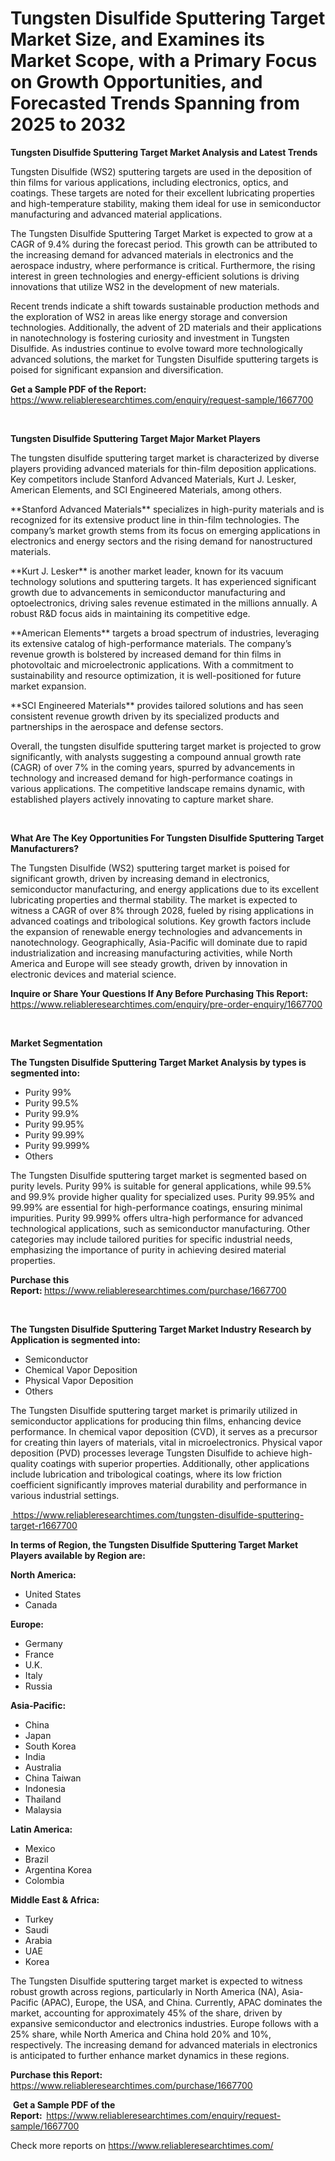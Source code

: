 <p><h1>Tungsten Disulfide Sputtering Target Market Size, and Examines its Market Scope, with a Primary Focus on Growth Opportunities, and Forecasted Trends Spanning from 2025 to 2032</h1></p><p><strong>Tungsten Disulfide Sputtering Target Market Analysis and Latest Trends</strong></p>
<p><p>Tungsten Disulfide (WS2) sputtering targets are used in the deposition of thin films for various applications, including electronics, optics, and coatings. These targets are noted for their excellent lubricating properties and high-temperature stability, making them ideal for use in semiconductor manufacturing and advanced material applications.</p><p>The Tungsten Disulfide Sputtering Target Market is expected to grow at a CAGR of 9.4% during the forecast period. This growth can be attributed to the increasing demand for advanced materials in electronics and the aerospace industry, where performance is critical. Furthermore, the rising interest in green technologies and energy-efficient solutions is driving innovations that utilize WS2 in the development of new materials.</p><p>Recent trends indicate a shift towards sustainable production methods and the exploration of WS2 in areas like energy storage and conversion technologies. Additionally, the advent of 2D materials and their applications in nanotechnology is fostering curiosity and investment in Tungsten Disulfide. As industries continue to evolve toward more technologically advanced solutions, the market for Tungsten Disulfide sputtering targets is poised for significant expansion and diversification.</p></p>
<p><strong>Get a Sample PDF of the Report:&nbsp;</strong> <a href="https://www.reliableresearchtimes.com/enquiry/request-sample/1667700?utm_campaign=2326&utm_medium=2&utm_source=Github&utm_content=ia&utm_term=08032025&utm_id=tungsten-disulfide-sputtering-target">https://www.reliableresearchtimes.com/enquiry/request-sample/1667700</a></p>
<p>&nbsp;</p>
<p><strong>Tungsten Disulfide Sputtering Target Major Market Players</strong></p>
<p><p>The tungsten disulfide sputtering target market is characterized by diverse players providing advanced materials for thin-film deposition applications. Key competitors include Stanford Advanced Materials, Kurt J. Lesker, American Elements, and SCI Engineered Materials, among others.</p><p>**Stanford Advanced Materials** specializes in high-purity materials and is recognized for its extensive product line in thin-film technologies. The company’s market growth stems from its focus on emerging applications in electronics and energy sectors and the rising demand for nanostructured materials. </p><p>**Kurt J. Lesker** is another market leader, known for its vacuum technology solutions and sputtering targets. It has experienced significant growth due to advancements in semiconductor manufacturing and optoelectronics, driving sales revenue estimated in the millions annually. A robust R&D focus aids in maintaining its competitive edge.</p><p>**American Elements** targets a broad spectrum of industries, leveraging its extensive catalog of high-performance materials. The company’s revenue growth is bolstered by increased demand for thin films in photovoltaic and microelectronic applications. With a commitment to sustainability and resource optimization, it is well-positioned for future market expansion.</p><p>**SCI Engineered Materials** provides tailored solutions and has seen consistent revenue growth driven by its specialized products and partnerships in the aerospace and defense sectors. </p><p>Overall, the tungsten disulfide sputtering target market is projected to grow significantly, with analysts suggesting a compound annual growth rate (CAGR) of over 7% in the coming years, spurred by advancements in technology and increased demand for high-performance coatings in various applications. The competitive landscape remains dynamic, with established players actively innovating to capture market share.</p></p>
<p>&nbsp;</p>
<p><strong>What Are The Key Opportunities For Tungsten Disulfide Sputtering Target Manufacturers?</strong></p>
<p><p>The Tungsten Disulfide (WS2) sputtering target market is poised for significant growth, driven by increasing demand in electronics, semiconductor manufacturing, and energy applications due to its excellent lubricating properties and thermal stability. The market is expected to witness a CAGR of over 8% through 2028, fueled by rising applications in advanced coatings and tribological solutions. Key growth factors include the expansion of renewable energy technologies and advancements in nanotechnology. Geographically, Asia-Pacific will dominate due to rapid industrialization and increasing manufacturing activities, while North America and Europe will see steady growth, driven by innovation in electronic devices and material science.</p></p>
<p><strong>Inquire or Share Your Questions If Any Before Purchasing This Report:</strong> <a href="https://www.reliableresearchtimes.com/enquiry/pre-order-enquiry/1667700?utm_campaign=2326&utm_medium=2&utm_source=Github&utm_content=ia&utm_term=08032025&utm_id=tungsten-disulfide-sputtering-target">https://www.reliableresearchtimes.com/enquiry/pre-order-enquiry/1667700</a></p>
<p>&nbsp;</p>
<p><strong>Market Segmentation</strong></p>
<p><strong>The Tungsten Disulfide Sputtering Target Market Analysis by types is segmented into:</strong></p>
<p><ul><li>Purity 99%</li><li>Purity 99.5%</li><li>Purity 99.9%</li><li>Purity 99.95%</li><li>Purity 99.99%</li><li>Purity 99.999%</li><li>Others</li></ul></p>
<p><p>The Tungsten Disulfide sputtering target market is segmented based on purity levels. Purity 99% is suitable for general applications, while 99.5% and 99.9% provide higher quality for specialized uses. Purity 99.95% and 99.99% are essential for high-performance coatings, ensuring minimal impurities. Purity 99.999% offers ultra-high performance for advanced technological applications, such as semiconductor manufacturing. Other categories may include tailored purities for specific industrial needs, emphasizing the importance of purity in achieving desired material properties.</p></p>
<p><strong>Purchase this Report:&nbsp;</strong><a href="https://www.reliableresearchtimes.com/purchase/1667700?utm_campaign=2326&utm_medium=2&utm_source=Github&utm_content=ia&utm_term=08032025&utm_id=tungsten-disulfide-sputtering-target">https://www.reliableresearchtimes.com/purchase/1667700</a></p>
<p>&nbsp;</p>
<p><strong>The Tungsten Disulfide Sputtering Target Market Industry Research by Application is segmented into:</strong></p>
<p><ul><li>Semiconductor</li><li>Chemical Vapor Deposition</li><li>Physical Vapor Deposition</li><li>Others</li></ul></p>
<p><p>The Tungsten Disulfide sputtering target market is primarily utilized in semiconductor applications for producing thin films, enhancing device performance. In chemical vapor deposition (CVD), it serves as a precursor for creating thin layers of materials, vital in microelectronics. Physical vapor deposition (PVD) processes leverage Tungsten Disulfide to achieve high-quality coatings with superior properties. Additionally, other applications include lubrication and tribological coatings, where its low friction coefficient significantly improves material durability and performance in various industrial settings.</p></p>
<p><a href="https://www.reliableresearchtimes.com/tungsten-disulfide-sputtering-target-r1667700?utm_campaign=2326&utm_medium=2&utm_source=Github&utm_content=ia&utm_term=08032025&utm_id=tungsten-disulfide-sputtering-target">&nbsp;https://www.reliableresearchtimes.com/tungsten-disulfide-sputtering-target-r1667700</a></p>
<p><strong>In terms of Region, the Tungsten Disulfide Sputtering Target Market Players available by Region are:</strong></p>
<p>
    <p> <strong> North America: </strong>
        <ul>
            <li>United States</li>
            <li>Canada</li>
        </ul>
        </p> 
    <p> <strong> Europe: </strong>
        <ul>
            <li>Germany</li>
            <li>France</li>
            <li>U.K.</li>
            <li>Italy</li>
            <li>Russia</li>
        </ul>
        </p> 
    <p> <strong> Asia-Pacific: </strong>
        <ul>
            <li>China</li>
            <li>Japan</li>
            <li>South Korea</li>
            <li>India</li>
            <li>Australia</li>
            <li>China Taiwan</li>
            <li>Indonesia</li>
            <li>Thailand</li>
            <li>Malaysia</li>
        </ul>
        </p> 
    <p> <strong> Latin America: </strong>
        <ul>
            <li>Mexico</li>
            <li>Brazil</li>
            <li>Argentina Korea</li>
            <li>Colombia</li>
        </ul>
        </p> 
    <p> <strong> Middle East & Africa: </strong>
        <ul>
            <li>Turkey</li>
            <li>Saudi</li>
            <li>Arabia</li>
            <li>UAE</li>
            <li>Korea</li>
        </ul>
    </p>
    </p>
<p><p>The Tungsten Disulfide sputtering target market is expected to witness robust growth across regions, particularly in North America (NA), Asia-Pacific (APAC), Europe, the USA, and China. Currently, APAC dominates the market, accounting for approximately 45% of the share, driven by expansive semiconductor and electronics industries. Europe follows with a 25% share, while North America and China hold 20% and 10%, respectively. The increasing demand for advanced materials in electronics is anticipated to further enhance market dynamics in these regions.</p></p>
<p><strong>Purchase this Report: </strong><a href="https://www.reliableresearchtimes.com/purchase/1667700?utm_campaign=2326&utm_medium=2&utm_source=Github&utm_content=ia&utm_term=08032025&utm_id=tungsten-disulfide-sputtering-target">https://www.reliableresearchtimes.com/purchase/1667700</a></p>
<p>&nbsp;<strong>Get a Sample PDF of the Report:&nbsp;&nbsp;</strong><a href="https://www.reliableresearchtimes.com/enquiry/request-sample/1667700?utm_campaign=2326&utm_medium=2&utm_source=Github&utm_content=ia&utm_term=08032025&utm_id=tungsten-disulfide-sputtering-target">https://www.reliableresearchtimes.com/enquiry/request-sample/1667700</a></p>
<p><strong></strong></p>
<p>Check more reports on <a href="https://www.reliableresearchtimes.com/?utm_campaign=2326&utm_medium=2&utm_source=Github&utm_content=ia&utm_term=08032025&utm_id=tungsten-disulfide-sputtering-target">https://www.reliableresearchtimes.com/</a></p>